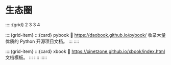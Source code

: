 # 生态圈

:::::{grid} 2 3 3 4

::::{grid-item}
:::{card} pybook
:link: https://daobook.github.io/pybook/
收录大量优质的 Python 开源项目文档。
:::
::::

::::{grid-item}
:::{card} xbook
:link: https://xinetzone.github.io/xbook/index.html
文档模板。
:::
::::
:::::
